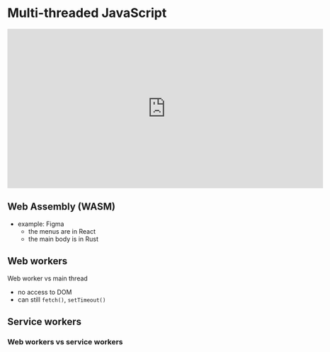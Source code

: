 # Multi-threaded JavaScript

<iframe
  width="713"
  height="360"
  src="https://www.youtube.com/embed/8aGhZQkoFbQ"
  title="What the heck is the event loop anyway? | Philip Roberts | JSConf EU"
  frameborder="0"
  allow="accelerometer; autoplay; clipboard-write; encrypted-media; gyroscope; picture-in-picture"
  allowfullscreen
></iframe>


## Web Assembly (WASM)

- example: Figma
    - the menus are in React
    - the main body is in Rust


## Web workers


Web worker vs main thread

-   no access to DOM
-   can still `fetch()`, `setTimeout()`

## Service workers


### Web workers vs service workers


